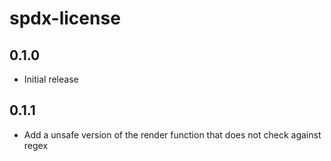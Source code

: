 # spdx-license

## 0.1.0

- Initial release

## 0.1.1

- Add a unsafe version of the render function that does not check against regex
